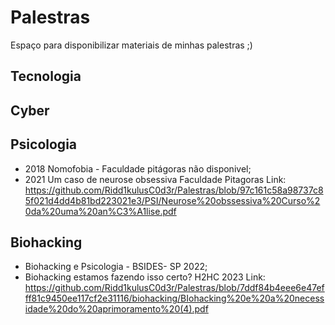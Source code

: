 # Palestras
Espaço para disponibilizar materiais de minhas palestras ;)

## Tecnologia

## Cyber

## Psicologia
- 2018 Nomofobia - Faculdade pitágoras não disponivel;
- 2021 Um caso de neurose obsessiva Faculdade Pitagoras Link: https://github.com/Ridd1kulusC0d3r/Palestras/blob/97c161c58a98737c85f021d4dd4b81bd223021e3/PSI/Neurose%20obssessiva%20Curso%20da%20uma%20an%C3%A1lise.pdf

## Biohacking
- Biohacking e Psicologia - BSIDES- SP 2022;
- Biohacking estamos fazendo isso certo? H2HC 2023 Link: https://github.com/Ridd1kulusC0d3r/Palestras/blob/7ddf84b4eee6e47efff81c9450ee117cf2e31116/biohacking/BIohacking%20e%20a%20necessidade%20do%20aprimoramento%20(4).pdf
